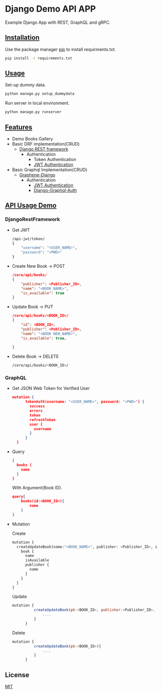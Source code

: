 # Django Demo API APP

Example Django App with REST, GraphQL and gRPC.

## <u>Installation</u>

Use the package manager [pip](https://pip.pypa.io/en/stable/) to install requirments.txt.

```bash
pip install -r requirements.txt
```

## <u>Usage</u>

Set-up dummy data.

```bash
python manage.py setup_dummydata
```

Run server in local environment.

```bash
python manage.py runserver
```

## <u>Features</u>

* Demo Books Gallery
* Basic DRF implementation(CRUD)
  * [Django REST framework](https://www.django-rest-framework.org/)
    * Authentication
      * Token Authentication
      * [JWT Authentication](https://django-rest-framework-simplejwt.readthedocs.io/en/latest/)
* Basic Graphql Implementation(CRUD)
  * [Graphene-Django](https://docs.graphene-python.org/projects/django/en/latest/)
    * Authentication
      * [JWT Authentication](https://django-graphql-jwt.domake.io/en/latest/)
      * [Django-Graphql-Auth](https://django-graphql-auth.readthedocs.io/en/latest/)

## <u>API Usage Demo</u>

### **DjangoRestFramework**

* Get JWT

  ```bash
  /api-jwt/token/
  {
      "username": "<USER_NAME>",
      "password": "<PWD>"
  }
  ```

* Create New Book -> POST

  ```json
  /core/api/books/
  {
      "publisher": <Publisher_ID>,
      "name": "<BOOK_NAME>",
      "is_available": true
  }
    ```

* Update Book -> PUT

  ```json
  /core/api/books/<BOOK_ID>/
  {
      "id": <BOOK_ID>,
      "publisher": <Publisher_ID>,
      "name": "<BOOK NEW_NAME>",
      "is_available": true,
      
  }
  ```

* Delete Book -> DELETE

  ```bash
  /core/api/books/<BOOK_ID>/
  ```

### **GraphQL**

* Get JSON Web Token for Verified User

  ```json
  mutation {
        tokenAuth(username: "<USER_NAME>", password: "<PWD>") {
          success
          errors
          token
          refreshToken
          user {
            username
          }
        }
    }
  ```

* Query

  ```json
  {
    books {
      name
    }
  }
  ```

  With Argument(Book ID).

  ```json
  query{
      books(id:<BOOK_ID>){
          name
      }
  }
  ```

* Mutation

  Create

  ```python
  mutation {
    createUpdateBook(name:"<BOOK_NAME>", publisher: <Publisher_ID>, isAvailable:true, ....) {
      book {
        name
        isAvailable
        publisher {
          name
        }
      }
    }
  }
  ```

  Update

  ```javascript
  mutation {
            createUpdateBook(pk:<BOOK_ID>, publisher:<Publisher_ID>, ....){
                ....
            }
        }
  ```

  Delete

  ```javascript
  mutation {
            createUpdateBook(pk:<BOOK_ID>){
                ....
            }
        }
  ```

## License

[MIT](https://choosealicense.com/licenses/mit/)
